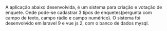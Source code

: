 A aplicação abaixo desenvolvida, é um sistema para criação e votação de enquete. Onde pode-se cadastrar 3 tipos de enquetes(pergunta com campo de texto, campo rádio e campo numérico).
O sistema foi desenvolvido em laravel 9 e vue js 2, com o banco de dados mysql.
